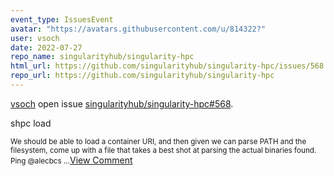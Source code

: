 ```yaml
---
event_type: IssuesEvent
avatar: "https://avatars.githubusercontent.com/u/814322?"
user: vsoch
date: 2022-07-27
repo_name: singularityhub/singularity-hpc
html_url: https://github.com/singularityhub/singularity-hpc/issues/568
repo_url: https://github.com/singularityhub/singularity-hpc
---
```


<a href='https://github.com/vsoch' target='_blank'>vsoch</a> open issue <a href='https://github.com/singularityhub/singularity-hpc/issues/568' target='_blank'>singularityhub/singularity-hpc#568</a>.

<p>shpc load <container></p><small>We should be able to load a container URI, and then given we can parse PATH and the filesystem, come up with a file that takes a best shot at parsing the actual binaries found. Ping @alecbcs ...</small><a href='https://github.com/singularityhub/singularity-hpc/issues/568' target='_blank'>View Comment</a>